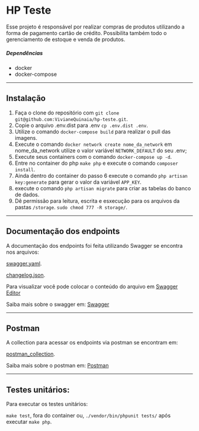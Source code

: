 # HP Teste

Esse projeto é responsável por realizar compras de produtos utilizando a forma de pagamento cartão de crédito. 
Possibilita também todo o gerenciamento de estoque e venda de produtos.

##### Dependências
- docker
- docker-compose
___

## Instalação

1. Faça o clone do repositório com `git clone git@github.com:VivianeQuinaia/hp-teste.git`.
2. Copie o arquivo .env.dist para .env `cp .env.dist .env`.
3. Utilize o comando `docker-compose build` para realizar o pull das imagens.
4. Execute o comando `docker network create nome_da_network` em nome_da_network utilize o valor variável `NETWORK_DEFAULT` do seu .env;
5. Execute seus containers com o comando `docker-compose up -d`.
6. Entre no container do php `make php` e execute o comando `composer install`.
7. Ainda dentro do container do passo 6 execute o comando `php artisan key:generate` para gerar o valor da variável `APP_KEY`.
8. execute o comando `php artisan migrate` para criar as tabelas do banco de dados.
9. Dê permissão para leitura, escrita e esxecução para os arquivos da pastas `/storage`. `sudo chmod 777 -R storage/`.
___

## Documentação dos endpoints
A documentação dos endpoints foi feita utilizando Swagger se encontra nos arquivos:

[swagger.yaml](./storage/docs/swagger.yaml).

[changelog.json](./storage/docs/swagger.json).

Para visualizar você pode colocar o conteúdo do arquivo em [Swagger Editor](https://editor.swagger.io/)

Saiba mais sobre o swagger em: [Swagger](https://swagger.io/)
___

## Postman
A collection para acessar os endpoints via postman se encontram em:

[postman_collection](./storage/Hp_postman_collection.json).

Saiba mais sobre o postman em: [Postman](https://www.postman.com/)
___
## Testes unitários:

Para executar os testes unitários:

`make test`, fora do container ou, `./vendor/bin/phpunit tests/` após executar `make php`.
